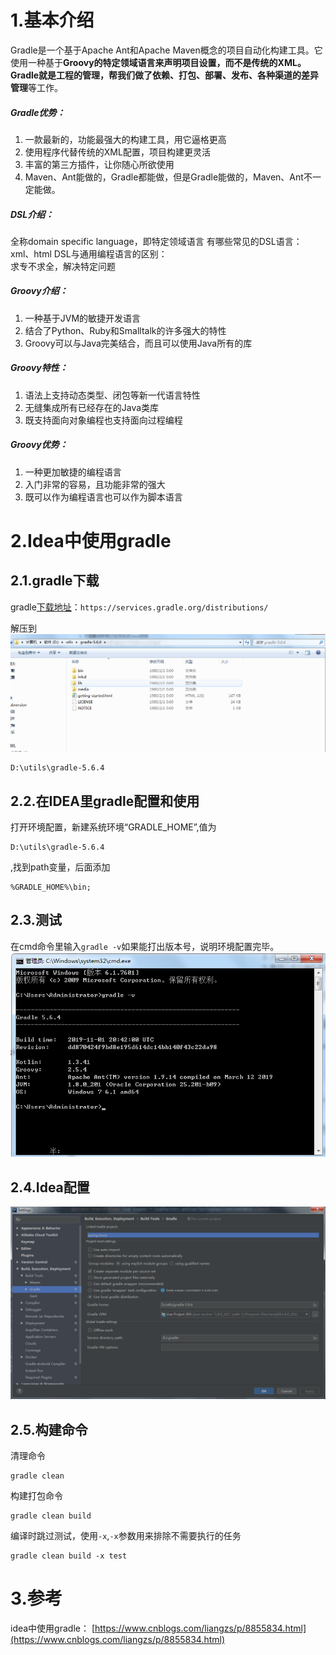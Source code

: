 # 1.基本介绍

Gradle是一个基于Apache Ant和Apache Maven概念的项目自动化构建工具。它使用一种基于**Groovy的特定领域语言来声明项目设置，而不是传统的XML。**Gradle就是工程的管理，帮我们做了**依赖、打包、部署、发布、各种渠道的差异管理**等工作。

##### Gradle优势：

1. 一款最新的，功能最强大的构建工具，用它逼格更高
2. 使用程序代替传统的XML配置，项目构建更灵活
3. 丰富的第三方插件，让你随心所欲使用
4. Maven、Ant能做的，Gradle都能做，但是Gradle能做的，Maven、Ant不一定能做。

##### DSL介绍：
全称domain specific language，即特定领域语言
有哪些常见的DSL语言：  
 xml、html
DSL与通用编程语言的区别：  
 求专不求全，解决特定问题
##### Groovy介绍：
1. 一种基于JVM的敏捷开发语言
2. 结合了Python、Ruby和Smalltalk的许多强大的特性
3. Groovy可以与Java完美结合，而且可以使用Java所有的库
##### Groovy特性：
1. 语法上支持动态类型、闭包等新一代语言特性
2. 无缝集成所有已经存在的Java类库
3. 既支持面向对象编程也支持面向过程编程
##### Groovy优势：
1. 一种更加敏捷的编程语言
2. 入门非常的容易，且功能非常的强大
3. 既可以作为编程语言也可以作为脚本语言
# 2.Idea中使用gradle
## 2.1.gradle下载
gradle[下载地址](https://services.gradle.org/distributions/)：`https://services.gradle.org/distributions/`

解压到
![](/static/image/微信截图_20200612102610.png)
```
D:\utils\gradle-5.6.4
```
## 2.2.在IDEA里gradle配置和使用
打开环境配置，新建系统环境“GRADLE\_HOME”,值为
```
D:\utils\gradle-5.6.4
```
,找到path变量，后面添加
```
%GRADLE_HOME%\bin;
```
## 2.3.测试
在cmd命令里输入`gradle -v`如果能打出版本号，说明环境配置完毕。
![](/static/image/微信截图_20200612102824.png)
## 2.4.Idea配置
![](/static/image/微信截图_20200612102904.png)
## 2.5.构建命令
清理命令
```
gradle clean
```
构建打包命令
```
gradle clean build
```
编译时跳过测试，使用`-x`,`-x`参数用来排除不需要执行的任务
```
gradle clean build -x test
```
# 3.参考
idea中使用gradle：
[https://www.cnblogs.com/liangzs/p/8855834.html](https://www.cnblogs.com/liangzs/p/8855834.html)

